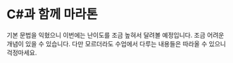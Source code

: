 # C#과 함께 마라톤

기본 문법을 익혔으니 이번에는 난이도를 조금 높혀서 달려볼 예정입니다. 조금 어려운 개념이 있을 수 있습니다. 다만 모르더라도 수업에서 다루는 내용들은 따라올 수 있으니 걱정마세요.

